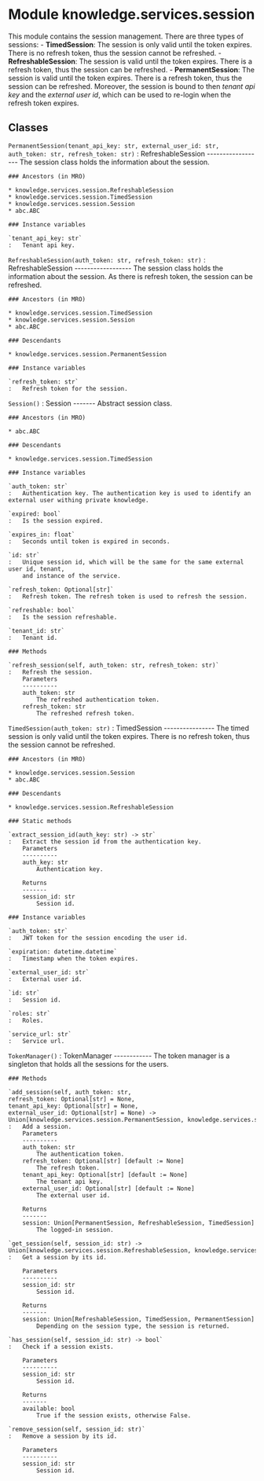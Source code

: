Module knowledge.services.session
=================================
This module contains the session management.
There are three types of sessions:
    - **TimedSession**: The session is only valid until the token expires.
        There is no refresh token, thus the session cannot be refreshed.
    - **RefreshableSession**: The session is valid until the token expires.
        There is a refresh token, thus the session can be refreshed.
    - **PermanentSession**: The session is valid until the token expires.
        There is a refresh token, thus the session can be refreshed.
        Moreover, the session is bound to then _tenant api key_ and the _external user id_, which can be used to
        re-login when the refresh token expires.

Classes
-------

`PermanentSession(tenant_api_key: str, external_user_id: str, auth_token: str, refresh_token: str)`
:   RefreshableSession
    ------------------
    The session class holds the information about the session.

    ### Ancestors (in MRO)

    * knowledge.services.session.RefreshableSession
    * knowledge.services.session.TimedSession
    * knowledge.services.session.Session
    * abc.ABC

    ### Instance variables

    `tenant_api_key: str`
    :   Tenant api key.

`RefreshableSession(auth_token: str, refresh_token: str)`
:   RefreshableSession
    ------------------
    The session class holds the information about the session.
    As there is refresh token, the session can be refreshed.

    ### Ancestors (in MRO)

    * knowledge.services.session.TimedSession
    * knowledge.services.session.Session
    * abc.ABC

    ### Descendants

    * knowledge.services.session.PermanentSession

    ### Instance variables

    `refresh_token: str`
    :   Refresh token for the session.

`Session()`
:   Session
    -------
    Abstract session class.

    ### Ancestors (in MRO)

    * abc.ABC

    ### Descendants

    * knowledge.services.session.TimedSession

    ### Instance variables

    `auth_token: str`
    :   Authentication key. The authentication key is used to identify an external user withing private knowledge.

    `expired: bool`
    :   Is the session expired.

    `expires_in: float`
    :   Seconds until token is expired in seconds.

    `id: str`
    :   Unique session id, which will be the same for the same external user id, tenant,
        and instance of the service.

    `refresh_token: Optional[str]`
    :   Refresh token. The refresh token is used to refresh the session.

    `refreshable: bool`
    :   Is the session refreshable.

    `tenant_id: str`
    :   Tenant id.

    ### Methods

    `refresh_session(self, auth_token: str, refresh_token: str)`
    :   Refresh the session.
        Parameters
        ----------
        auth_token: str
            The refreshed authentication token.
        refresh_token: str
            The refreshed refresh token.

`TimedSession(auth_token: str)`
:   TimedSession
    ----------------
    The timed session is only valid until the token expires. There is no refresh token, thus the session cannot be
    refreshed.

    ### Ancestors (in MRO)

    * knowledge.services.session.Session
    * abc.ABC

    ### Descendants

    * knowledge.services.session.RefreshableSession

    ### Static methods

    `extract_session_id(auth_key: str) ‑> str`
    :   Extract the session id from the authentication key.
        Parameters
        ----------
        auth_key: str
            Authentication key.
        
        Returns
        -------
        session_id: str
            Session id.

    ### Instance variables

    `auth_token: str`
    :   JWT token for the session encoding the user id.

    `expiration: datetime.datetime`
    :   Timestamp when the token expires.

    `external_user_id: str`
    :   External user id.

    `id: str`
    :   Session id.

    `roles: str`
    :   Roles.

    `service_url: str`
    :   Service url.

`TokenManager()`
:   TokenManager
    ------------
    The token manager is a singleton that holds all the sessions for the users.

    ### Methods

    `add_session(self, auth_token: str, refresh_token: Optional[str] = None, tenant_api_key: Optional[str] = None, external_user_id: Optional[str] = None) ‑> Union[knowledge.services.session.PermanentSession, knowledge.services.session.RefreshableSession, knowledge.services.session.TimedSession]`
    :   Add a session.
        Parameters
        ----------
        auth_token: str
            The authentication token.
        refresh_token: Optional[str] [default := None]
            The refresh token.
        tenant_api_key: Optional[str] [default := None]
            The tenant api key.
        external_user_id: Optional[str] [default := None]
            The external user id.
        
        Returns
        -------
        session: Union[PermanentSession, RefreshableSession, TimedSession]
            The logged-in session.

    `get_session(self, session_id: str) ‑> Union[knowledge.services.session.RefreshableSession, knowledge.services.session.TimedSession, knowledge.services.session.PermanentSession, ForwardRef(None)]`
    :   Get a session by its id.
        
        Parameters
        ----------
        session_id: str
            Session id.
        
        Returns
        -------
        session: Union[RefreshableSession, TimedSession, PermanentSession]
            Depending on the session type, the session is returned.

    `has_session(self, session_id: str) ‑> bool`
    :   Check if a session exists.
        
        Parameters
        ----------
        session_id: str
            Session id.
        
        Returns
        -------
        available: bool
            True if the session exists, otherwise False.

    `remove_session(self, session_id: str)`
    :   Remove a session by its id.
        
        Parameters
        ----------
        session_id: str
            Session id.